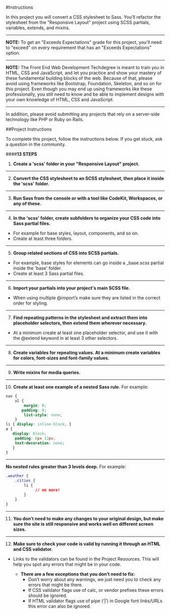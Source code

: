 #Instructions

In this project you will convert a CSS stylesheet to Sass. You'll refactor the stylesheet from the "Responsive Layout" project using SCSS partials, variables, extends, and mixins.
***
**NOTE:** To get an "Exceeds Expectations" grade for this project, you'll need to "exceed" on every requirement that has an "Exceeds Expectations" option.
***
**NOTE:** The Front End Web Development Techdegree is meant to train you in HTML, CSS and JavaScript, and let you practice and show your mastery of these fundamental building blocks of the web. Because of that, please avoid using frameworks like Bootstrap, Foundation, Skeleton, and so on for this project. Even though you may end up using frameworks like these professionally, you still need to know and be able to implement designs with your own knowledge of HTML, CSS and JavaScript.
***
In addition, please avoid submitting any projects that rely on a server-side technology like PHP or Ruby on Rails.

##Project Instructions

To complete this project, follow the instructions below. If you get stuck, ask a question in the community.

####**13 STEPS**

1. **Create a 'scss' folder in your "Responsive Layout" project.**

***
2. **Convert the CSS stylesheet to an SCSS stylesheet, then place it inside the 'scss' folder.**

***
3. **Run Sass from the console or with a tool like CodeKit, Workspaces, or any of these.**

***
4. **In the 'scss' folder, create subfolders to organize your CSS code into Sass partial files.**
  - For example for base styles, layout, components, and so on.
  - Create at least three folders.

***
5. **Group related sections of CSS into SCSS partials.**
  - For example, base styles for elements can go inside a \_base.scss partial inside the 'base' folder.
  - Create at least 3 Sass partial files.

***
6. **Import your partials into your project's main SCSS file.**
  - When using multiple @import’s make sure they are listed in the correct order for styling.

***
7. **Find repeating patterns in the stylesheet and extract them into placeholder selectors, then extend them wherever necessary.**
  - At a minimum create at least one placeholder selector, and use it with the \@extend keyword in at least 3 other selectors.

***
8. **Create variables for repeating values. At a minimum create variables for colors, font-sizes and font-family values.**

***
9. **Write mixins for media queries.**

***
10. **Create at least one example of a nested Sass rule.**
For example:
```css
nav {
    ul {
        margin: 0;
       padding: 0;
        list-style: none;
    }
li { display: inline-block; }
a {
   display: block;
    padding: 6px 12px;
    text-decoration: none;
   }
}
```

***
**No nested rules greater than 3 levels deep.**
For example:
```css
.weather {
    .cities {
        li {
             // no more!
        }
    }
}
```
***
11. **You don’t need to make any changes to your original design, but make sure the site is still responsive and works well on different screen sizes.**
***
12. **Make sure to check your code is valid by running it through an HTML and CSS validator.**
- Links to the validators can be found in the Project Resources. This will help you spot any errors that might be in your code.

  - **There are a few exceptions that you don’t need to fix:**
    - Don’t worry about any warnings, we just need you to check any errors that might be there.
    - If CSS validator flags use of calc, or vendor prefixes these errors should be ignored.
    - If HTML validator flags use of pipe (‘|’) in Google font links/URLs this error can also be ignored.

